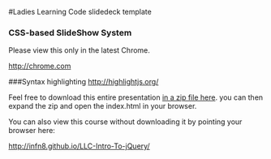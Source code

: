 #Ladies Learning Code slidedeck template

### CSS-based SlideShow System
Please view this only in the latest Chrome. 

http://chrome.com

###Syntax highlighting
http://highlightjs.org/

Feel free to download this entire presentation [in a zip file here](https://github.com/infn8/LLC-Intro-To-jQuery/zipball/master).  you can then expand the zip and open the index.html in your browser.

You can also view this course without downloading it by pointing your browser here: 

<http://infn8.github.io/LLC-Intro-To-jQuery/>